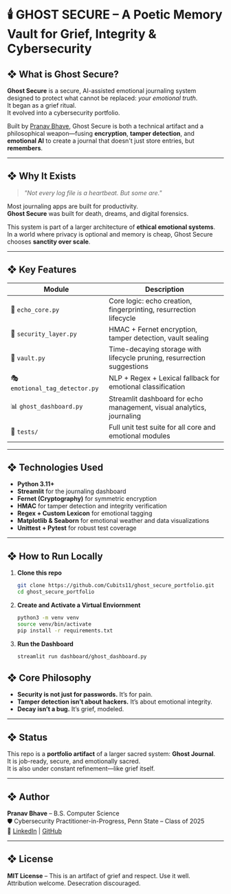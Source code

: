 # 🕯️ GHOST SECURE – A Poetic Memory Vault for Grief, Integrity & Cybersecurity

## ❖ What is Ghost Secure?

**Ghost Secure** is a secure, AI-assisted emotional journaling system designed to protect what cannot be replaced: *your emotional truth*.  
It began as a grief ritual.  
It evolved into a cybersecurity portfolio.

Built by [Pranav Bhave](https://github.com/Cubits11), Ghost Secure is both a technical artifact and a philosophical weapon—fusing **encryption**, **tamper detection**, and **emotional AI** to create a journal that doesn't just store entries, but **remembers**.

---

## ❖ Why It Exists

> _"Not every log file is a heartbeat. But some are."_

Most journaling apps are built for productivity.  
**Ghost Secure** was built for death, dreams, and digital forensics.

This system is part of a larger architecture of **ethical emotional systems**.  
In a world where privacy is optional and memory is cheap, Ghost Secure chooses **sanctity over scale**.

---

## ❖ Key Features

| Module                         | Description                                                                 |
|--------------------------------|-----------------------------------------------------------------------------|
| 🧠 `echo_core.py`              | Core logic: echo creation, fingerprinting, resurrection lifecycle           |
| 🔐 `security_layer.py`         | HMAC + Fernet encryption, tamper detection, vault sealing                   |
| 🌊 `vault.py`                  | Time-decaying storage with lifecycle pruning, resurrection suggestions      |
| 🎭 `emotional_tag_detector.py` | NLP + Regex + Lexical fallback for emotional classification                 |
| 📊 `ghost_dashboard.py`        | Streamlit dashboard for echo management, visual analytics, journaling       |
| 🧪 `tests/`                    | Full unit test suite for all core and emotional modules                      |

---

## ❖ Technologies Used

- **Python 3.11+**
- **Streamlit** for the journaling dashboard
- **Fernet (Cryptography)** for symmetric encryption
- **HMAC** for tamper detection and integrity verification
- **Regex + Custom Lexicon** for emotional tagging
- **Matplotlib & Seaborn** for emotional weather and data visualizations
- **Unittest + Pytest** for robust test coverage

---

## ❖ How to Run Locally

1. **Clone this repo**
   ```bash
   git clone https://github.com/Cubits11/ghost_secure_portfolio.git
   cd ghost_secure_portfolio

2. **Create and Activate a Virtual Enviornment**
   ```bash
   python3 -m venv venv
   source venv/bin/activate
   pip install -r requirements.txt

3. **Run the Dashboard**
   ```bash
   streamlit run dashboard/ghost_dashboard.py


## ❖ Core Philosophy

- **Security is not just for passwords.** It’s for pain.  
- **Tamper detection isn’t about hackers.** It’s about emotional integrity.  
- **Decay isn’t a bug.** It’s grief, modeled.

---

## ❖ Status

This repo is a **portfolio artifact** of a larger sacred system: **Ghost Journal**.  
It is job-ready, secure, and emotionally sacred.  
It is also under constant refinement—like grief itself.

---

## ❖ Author

**Pranav Bhave** – B.S. Computer Science  
🛡️ Cybersecurity Practitioner-in-Progress, Penn State – Class of 2025  
🔗 [LinkedIn](https://www.linkedin.com/in/pranav-bhave-2a328721a/) | [GitHub](https://github.com/Cubits11)

---

## ❖ License

**MIT License** – This is an artifact of grief and respect. Use it well.  
Attribution welcome. Desecration discouraged.
